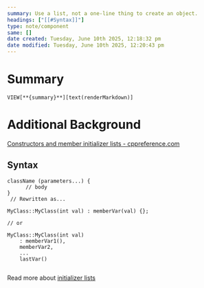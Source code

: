 ```yaml
---
summary: Use a list, not a one-line thing to create an object.
headings: ["[[#Syntax]]"]
type: note/component
same: []
date created: Tuesday, June 10th 2025, 12:18:32 pm
date modified: Tuesday, June 10th 2025, 12:20:43 pm
---
```

# Summary
`VIEW[**{summary}**][text(renderMarkdown)]`

# Additional Background
[Constructors and member initializer lists - cppreference.com](https://en.cppreference.com/w/cpp/language/constructor)

## Syntax

```
className (parameters...) {
      // body
}
 // Rewritten as...

MyClass::MyClass(int val) : memberVar(val) {};

// or

MyClass::MyClass(int val)
	: memberVar1(),
	memberVar2,
	...
	lastVar()
	
```

Read more about [initializer lists](https://www.geeksforgeeks.org/when-do-we-use-initializer-list-in-c/)
